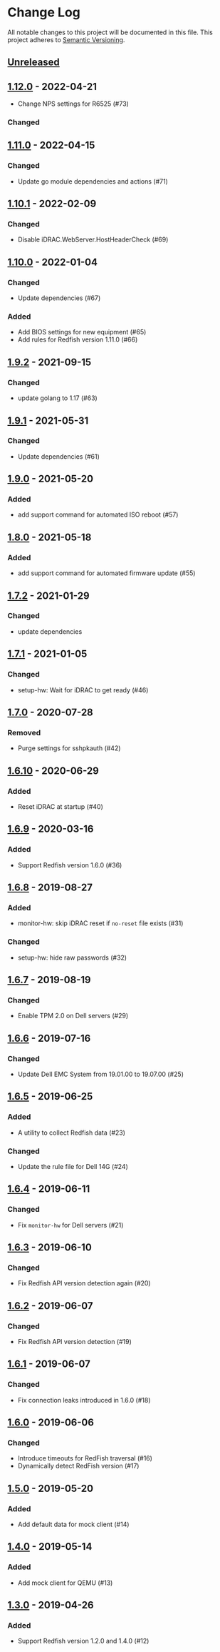 # Change Log

All notable changes to this project will be documented in this file.
This project adheres to [Semantic Versioning](http://semver.org/).

## [Unreleased]

## [1.12.0] - 2022-04-21

- Change NPS settings for R6525 (#73)

### Changed

## [1.11.0] - 2022-04-15

### Changed

- Update go module dependencies and actions (#71)

## [1.10.1] - 2022-02-09

### Changed

- Disable iDRAC.WebServer.HostHeaderCheck (#69)

## [1.10.0] - 2022-01-04

### Changed

- Update dependencies (#67)

### Added

- Add BIOS settings for new equipment (#65)
- Add rules for Redfish version 1.11.0 (#66)

## [1.9.2] - 2021-09-15

### Changed

- update golang to 1.17 (#63)

## [1.9.1] - 2021-05-31

### Changed

- Update dependencies (#61)

## [1.9.0] - 2021-05-20

### Added

- add support command for automated ISO reboot (#57)

## [1.8.0] - 2021-05-18

### Added

- add support command for automated firmware update (#55)

## [1.7.2] - 2021-01-29

### Changed
- update dependencies

## [1.7.1] - 2021-01-05

### Changed
- setup-hw: Wait for iDRAC to get ready (#46)

## [1.7.0] - 2020-07-28

### Removed
- Purge settings for sshpkauth (#42)

## [1.6.10] - 2020-06-29

### Added
- Reset iDRAC at startup (#40)

## [1.6.9] - 2020-03-16

### Added
- Support Redfish version 1.6.0 (#36)

## [1.6.8] - 2019-08-27

### Added
- monitor-hw: skip iDRAC reset if `no-reset` file exists (#31)

### Changed
- setup-hw: hide raw passwords (#32)

## [1.6.7] - 2019-08-19

### Changed
- Enable TPM 2.0 on Dell servers (#29)

## [1.6.6] - 2019-07-16

### Changed
- Update Dell EMC System from 19.01.00 to 19.07.00 (#25)

## [1.6.5] - 2019-06-25

### Added
- A utility to collect Redfish data (#23)

### Changed
- Update the rule file for Dell 14G (#24)

## [1.6.4] - 2019-06-11

### Changed
- Fix `monitor-hw` for Dell servers (#21)

## [1.6.3] - 2019-06-10

### Changed
- Fix Redfish API version detection again (#20)

## [1.6.2] - 2019-06-07

### Changed
- Fix Redfish API version detection (#19)

## [1.6.1] - 2019-06-07

### Changed
- Fix connection leaks introduced in 1.6.0 (#18)

## [1.6.0] - 2019-06-06

### Changed
- Introduce timeouts for RedFish traversal (#16)
- Dynamically detect RedFish version (#17)

## [1.5.0] - 2019-05-20

### Added
- Add default data for mock client (#14)

## [1.4.0] - 2019-05-14

### Added
- Add mock client for QEMU (#13)

## [1.3.0] - 2019-04-26

### Added
- Support Redfish version 1.2.0 and 1.4.0 (#12)

[Unreleased]: https://github.com/cybozu-go/setup-hw/compare/v1.12.0...HEAD
[1.12.0]: https://github.com/cybozu-go/setup-hw/compare/v1.11.0...v1.12.0
[1.11.0]: https://github.com/cybozu-go/setup-hw/compare/v1.10.1...v1.11.0
[1.10.1]: https://github.com/cybozu-go/setup-hw/compare/v1.10.0...v1.10.1
[1.10.0]: https://github.com/cybozu-go/setup-hw/compare/v1.9.2...v1.10.0
[1.9.2]: https://github.com/cybozu-go/setup-hw/compare/v1.9.1...1.9.2
[1.9.1]: https://github.com/cybozu-go/setup-hw/compare/v1.9.0...1.9.1
[1.9.0]: https://github.com/cybozu-go/setup-hw/compare/v1.8.0...1.9.0
[1.8.0]: https://github.com/cybozu-go/setup-hw/compare/v1.7.2...1.8.0
[1.7.2]: https://github.com/cybozu-go/setup-hw/compare/v1.7.1...1.7.2
[1.7.1]: https://github.com/cybozu-go/setup-hw/compare/v1.7.0...1.7.1
[1.7.0]: https://github.com/cybozu-go/setup-hw/compare/v1.6.10...1.7.0
[1.6.10]: https://github.com/cybozu-go/setup-hw/compare/v1.6.9...v1.6.10
[1.6.9]: https://github.com/cybozu-go/setup-hw/compare/v1.6.8...v1.6.9
[1.6.8]: https://github.com/cybozu-go/setup-hw/compare/v1.6.7...v1.6.8
[1.6.7]: https://github.com/cybozu-go/setup-hw/compare/v1.6.6...v1.6.7
[1.6.6]: https://github.com/cybozu-go/setup-hw/compare/v1.6.5...v1.6.6
[1.6.5]: https://github.com/cybozu-go/setup-hw/compare/v1.6.4...v1.6.5
[1.6.4]: https://github.com/cybozu-go/setup-hw/compare/v1.6.3...v1.6.4
[1.6.3]: https://github.com/cybozu-go/setup-hw/compare/v1.6.2...v1.6.3
[1.6.2]: https://github.com/cybozu-go/setup-hw/compare/v1.6.1...v1.6.2
[1.6.1]: https://github.com/cybozu-go/setup-hw/compare/v1.6.0...v1.6.1
[1.6.0]: https://github.com/cybozu-go/setup-hw/compare/v1.5.0...v1.6.0
[1.5.0]: https://github.com/cybozu-go/setup-hw/compare/v1.4.0...v1.5.0
[1.4.0]: https://github.com/cybozu-go/setup-hw/compare/v1.3.0...v1.4.0
[1.3.0]: https://github.com/cybozu-go/setup-hw/compare/e370989b320534a6af5b9b83d921f6312af40b42...v1.3.0

